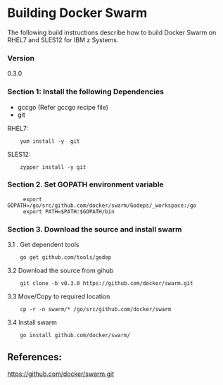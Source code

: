 # Building Docker Swarm
The following build instructions describe how to build Docker Swarm on RHEL7 and SLES12 for IBM z Systems.

### Version
0.3.0

### Section 1: Install the following Dependencies
* gccgo (Refer gccgo recipe file)
* git

RHEL7:
```
    yum install -y  git
```
SLES12:
```
    zypper install -y git
```

### Section 2.  Set GOPATH environment variable

         export GOPATH=/go/src/github.com/docker/swarm/Godeps/_workspace:/go
         export PATH=$PATH:$GOPATH/bin
    
### Section 3. Download the source and install swarm

3.1 .  Get dependent tools
``` 
    go get github.com/tools/godep
```
3.2 Download the source from gihub
```
    git clone -b v0.3.0 https://github.com/docker/swarm.git
```
3.3 Move/Copy to required location
```
    cp -r -n swarm/* /go/src/github.com/docker/swarm
```
3.4 Install swarm
```
    go install github.com/docker/swarm/
```

## References:

https://github.com/docker/swarm.git

                                                                                                                                         